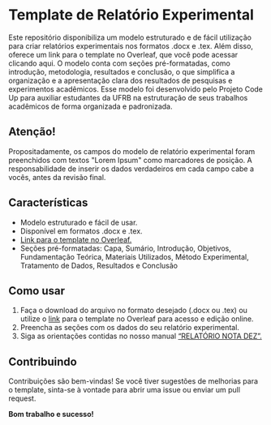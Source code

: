 # Template de Relatório Experimental
Este repositório disponibiliza um modelo estruturado e de fácil utilização para criar relatórios experimentais nos formatos .docx e .tex. Além disso, oferece um link para o template no Overleaf, que você pode acessar clicando aqui. O modelo conta com seções pré-formatadas, como introdução, metodologia, resultados e conclusão, o que simplifica a organização e a apresentação clara dos resultados de pesquisas e experimentos acadêmicos. Esse modelo foi desenvolvido pelo Projeto Code Up para auxiliar estudantes da UFRB na estruturação de seus trabalhos acadêmicos de forma organizada e padronizada.

## Atenção!

Propositadamente, os campos do modelo de relatório experimental foram preenchidos com textos "Lorem Ipsum" como marcadores de posição. A responsabilidade de inserir os dados verdadeiros em cada campo cabe a vocês, antes da revisão final.

## Características

- Modelo estruturado e fácil de usar.
- Disponível em formatos .docx e .tex.
- [Link para o template no Overleaf.](https://www.overleaf.com/latex/templates/modelo-relatorio-experimental/dvzhrhyvswwg)
- Seções pré-formatadas: Capa, Sumário, Introdução, Objetivos, Fundamentação Teórica, Materiais Utilizados, Método Experimental, Tratamento de Dados, Resultados e Conclusão

## Como usar

1. Faça o download do arquivo no formato desejado (.docx ou .tex) ou utilize o [link](https://www.overleaf.com/latex/templates/modelo-relatorio-experimental/dvzhrhyvswwg) para o template no Overleaf para acesso e edição online.
2. Preencha as seções com os dados do seu relatório experimental.
3. Siga as orientações contidas no nosso manual [“RELATÓRIO NOTA DEZ”.](https://drive.google.com/file/d/1vXu01Jklqp7sxNV5WzsHINWtkbtZ_mIW)

## Contribuindo

Contribuições são bem-vindas! Se você tiver sugestões de melhorias para o template, sinta-se à vontade para abrir uma issue ou enviar um pull request.



**Bom trabalho e sucesso!**
